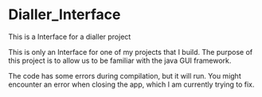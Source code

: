 # Dialler_Interface
This is a Interface for a dialler project 

This is only an Interface for one of my projects that I build.
The purpose of this project is to allow us to be familiar with the
java GUI framework.

The code has some errors during compilation, but it will run. 
You might encounter an error when closing the app, which I am currently trying to fix.
